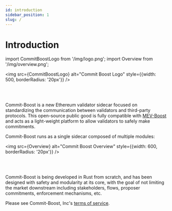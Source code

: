 ```yaml
---
id: introduction
sidebar_position: 1
slug: /
---
```


# Introduction

import CommitBoostLogo from '/img/logo.png';
import Overview from '/img/overview.png';

<img src={CommitBoostLogo} alt="Commit Boost Logo" style={{width: 500, borderRadius: '20px'}} />

<br/>
<br/>

Commit-Boost is a new Ethereum validator sidecar focused on standardizing the communication between validators and third-party protocols. This open-source public good is fully compatible with [MEV-Boost](https://github.com/flashbots/mev-boost) and acts as a light-weight platform to allow validators to safely make commitments.

Commit-Boost runs as a single sidecar composed of multiple modules:

<img src={Overview} alt="Commit Boost Overview" style={{width: 600, borderRadius: '20px'}} />

<br/>
<br/>

Commit-Boost is being developed in Rust from scratch, and has been designed with safety and modularity at its core, with the goal of not limiting the market downstream including stakeholders, flows, proposer commitments, enforcement mechanisms, etc.

Please see Commit-Boost, Inc's [terms of service](https://github.com/Commit-Boost/commit-boost-client/blob/main/TERMS-OF-USE.md). 
